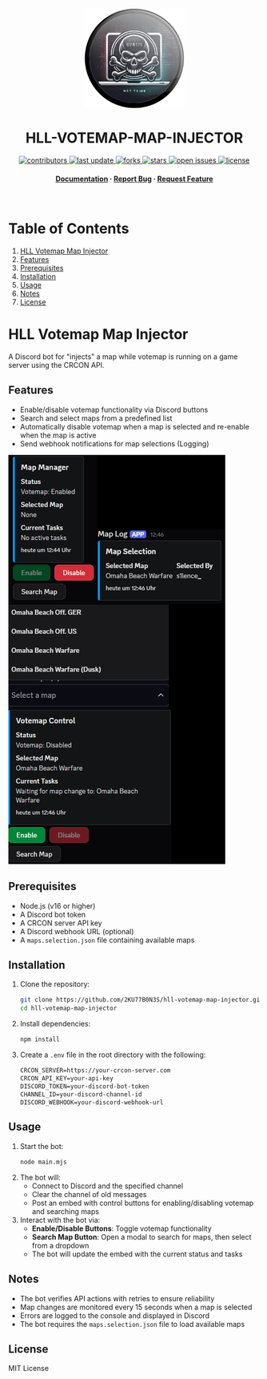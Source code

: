 <div align="center">

  <img src="https://github.com/FwSchultz/assets/blob/main/bots/2KU77B0N3S/Logo.png" alt="logo" width="200" height="auto" />
  <h1>HLL-VOTEMAP-MAP-INJECTOR</h1>
  
<!-- Badges -->
<p>
  <a href="https://github.com/2KU77B0N3S/hll-geofences/graphs/contributors">
    <img src="https://img.shields.io/github/contributors/2KU77B0N3S/hll-votemap-map-injector" alt="contributors" />
  </a>
  <a href="">
    <img src="https://img.shields.io/github/last-commit/2KU77B0N3S/hll-votemap-map-injector" alt="last update" />
  </a>
  <a href="https://github.com/2KU77B0N3S/hll-geofences/network/members">
    <img src="https://img.shields.io/github/forks/2KU77B0N3S/hll-votemap-map-injector" alt="forks" />
  </a>
  <a href="https://github.com/2KU77B0N3S/hll-geofences/stargazers">
    <img src="https://img.shields.io/github/stars/2KU77B0N3S/hll-votemap-map-injector" alt="stars" />
  </a>
  <a href="https://github.com/2KU77B0N3S/hll-geofences/issues/">
    <img src="https://img.shields.io/github/issues/2KU77B0N3S/hll-votemap-map-injector" alt="open issues" />
  </a>
  <a href="https://github.com/2KU77B0N3S/hll-geofences/blob/master/LICENSE">
    <img src="https://img.shields.io/github/license/2KU77B0N3S/hll-geofences.svg" alt="license" />
  </a>
</p>
   
<h4>
  <a href="https://github.com/2KU77B0N3S/hll-geofences">Documentation</a>
  <span> · </span>
  <a href="https://github.com/2KU77B0N3S/hll-geofences/issues/">Report Bug</a>
  <span> · </span>
  <a href="https://github.com/2KU77B0N3S/hll-geofences/issues/">Request Feature</a>
</h4>
</div>

<br />

# Table of Contents
1. [HLL Votemap Map Injector](#hll-votemap-map-injector)
2. [Features](#features)
3. [Prerequisites](#prerequisites)
4. [Installation](#installation)
5. [Usage](#usage)
6. [Notes](#notes)
7. [License](#license)

# HLL Votemap Map Injector

A Discord bot for "injects" a map while votemap is running on a game server using the CRCON API.

## Features
- Enable/disable votemap functionality via Discord buttons
- Search and select maps from a predefined list
- Automatically disable votemap when a map is selected and re-enable when the map is active
- Send webhook notifications for map selections (Logging)

![Example](screenshot.png)

## Prerequisites
- Node.js (v16 or higher)
- A Discord bot token
- A CRCON server API key
- A Discord webhook URL (optional)
- A `maps.selection.json` file containing available maps

## Installation
1. Clone the repository:
   ```bash
   git clone https://github.com/2KU77B0N3S/hll-votemap-map-injector.git
   cd hll-votemap-map-injector
   ```
2. Install dependencies:
   ```bash
   npm install
   ```
3. Create a `.env` file in the root directory with the following:
   ```env
   CRCON_SERVER=https://your-crcon-server.com
   CRCON_API_KEY=your-api-key
   DISCORD_TOKEN=your-discord-bot-token
   CHANNEL_ID=your-discord-channel-id
   DISCORD_WEBHOOK=your-discord-webhook-url
   ```

## Usage
1. Start the bot:
   ```bash
   node main.mjs
   ```
2. The bot will:
   - Connect to Discord and the specified channel
   - Clear the channel of old messages
   - Post an embed with control buttons for enabling/disabling votemap and searching maps
3. Interact with the bot via:
   - **Enable/Disable Buttons**: Toggle votemap functionality
   - **Search Map Button**: Open a modal to search for maps, then select from a dropdown
   - The bot will update the embed with the current status and tasks

## Notes
- The bot verifies API actions with retries to ensure reliability
- Map changes are monitored every 15 seconds when a map is selected
- Errors are logged to the console and displayed in Discord
- The bot requires the `maps.selection.json` file to load available maps

## License
MIT License
